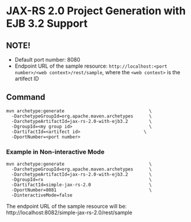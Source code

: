 # JAX-RS 2.0 Project Generation with EJB 3.2 Support

## NOTE!

* Default port number: 8080
* Endpoint URL of the sample resource: `http://localhost:<port number>/<web context>/rest/sample`, where the `<web context>` is the artifect ID

## Command
```
mvn archetype:generate                                \
  -DarchetypeGroupId=org.apache.maven.archetypes      \
  -DarchetypeArtifactId=jax-rs-2.0-with-ejb3.2        \
  -DgroupId=<my group id>                             \
  -DartifactId=<artifect id>                        \
  -DportNumber=<port number>
```
### Example in Non-interactive Mode
```
mvn archetype:generate                                \
  -DarchetypeGroupId=org.apache.maven.archetypes      \
  -DarchetypeArtifactId=jax-rs-2.0-with-ejb3.2        \
  -DgroupId=rx                                        \
  -DartifactId=simple-jax-rs-2.0                      \
  -DportNumber=8081                                   \
  -DinteractiveMode=false
```
The endpoint URL of the sample resource will be: http://localhost:8082/simple-jax-rs-2.0/rest/sample
